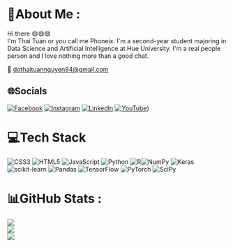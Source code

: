 # 💫About Me :
Hi there 😄😄😄<br>
I'm Thai Tuan or you call me Phoneix. I'm a second-year student majoring in Data Science and Artificial Intelligence at Hue University. I'm a real people person and I love nothing more than a good chat.

📧 dothaituannguyen94@gmail.com
## 🌐Socials
[![Facebook](https://img.shields.io/badge/Facebook-%231877F2.svg?logo=Facebook&logoColor=white)](https://www.facebook.com/tuan.nguyenthai.5095) [![Instagram](https://img.shields.io/badge/Instagram-%23E4405F.svg?logo=Instagram&logoColor=white)](https://www.instagram.com/thaituan2004/) [![LinkedIn](https://img.shields.io/badge/LinkedIn-%230077B5.svg?logo=linkedin&logoColor=white)]() [![YouTube](https://img.shields.io/badge/YouTube-%23FF0000.svg?logo=YouTube&logoColor=white)](https://www.youtube.com/channel/UCmTSWF-C6BqAt3rYh2eiBWg))
# 💻Tech Stack
![CSS3](https://img.shields.io/badge/css3-%231572B6.svg?style=flat&logo=css3&logoColor=white) ![HTML5](https://img.shields.io/badge/html5-%23E34F26.svg?style=flat&logo=html5&logoColor=white) ![JavaScript](https://img.shields.io/badge/javascript-%23323330.svg?style=flat&logo=javascript&logoColor=%23F7DF1E) ![Python](https://img.shields.io/badge/python-3670A0?style=flat&logo=python&logoColor=ffdd54) ![R](https://img.shields.io/badge/r-%23276DC3.svg?style=flat&logo=r&logoColor=white)![NumPy](https://img.shields.io/badge/numpy-%23013243.svg?style=flat&logo=numpy&logoColor=white) ![Keras](https://img.shields.io/badge/Keras-%23D00000.svg?style=flat&logo=Keras&logoColor=white) ![scikit-learn](https://img.shields.io/badge/scikit--learn-%23F7931E.svg?style=flat&logo=scikit-learn&logoColor=white) ![Pandas](https://img.shields.io/badge/pandas-%23150458.svg?style=flat&logo=pandas&logoColor=white) ![TensorFlow](https://img.shields.io/badge/TensorFlow-%23FF6F00.svg?style=flat&logo=TensorFlow&logoColor=white) ![PyTorch](https://img.shields.io/badge/PyTorch-%23EE4C2C.svg?style=flat&logo=PyTorch&logoColor=white) ![SciPy](https://img.shields.io/badge/SciPy-%230C55A5.svg?style=flat&logo=scipy&logoColor=%white)
# 📊GitHub Stats :
![](https://github-readme-stats.vercel.app/api?username=phuong&theme=radical&hide_border=false&include_all_commits=false&count_private=false)<br/>
![](https://github-readme-streak-stats.herokuapp.com/?user=phuong&theme=radical&hide_border=false)<br/>
![](https://github-readme-stats.vercel.app/api/top-langs/?username=phuong&theme=radical&hide_border=false&include_all_commits=false&count_private=false&layout=compact)
